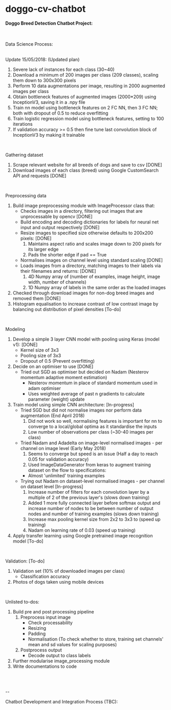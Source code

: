 # doggo-cv-chatbot
<b>Doggo Breed Detection Chatbot Project: </b>
<br/>
<br/>
<br/>

Data Science Process:<br/>
<br/>

Update 15/05/2018: (Updated plan)
1. Severe lack of instances for each class (30~40)
2. Download a minimum of 200 images per class (209 classes), scaling them down to 300x300 pixels
3. Perform 10 data augmentations per image, resulting in 2000 augmented images per class
4. Obtain bottleneck features of augmented images (2000*209) using InceptionV3, saving it in a .npy file
5. Train nn model using bottleneck features on 2 FC NN, then 3 FC NN; both with dropout of 0.5 to reduce overfitting
6. Train logistic regression model using bottleneck features, setting to 100 iterations
7. If validation accuracy >= 0.5 then fine tune last convolution block of InceptionV3 by making it trainable<br/>
<br/>

Gathering dataset
1. Scrape relevant website for all breeds of dogs and save to csv [DONE]
2. Download images of each class (breed) using Google CustomSearch API and requests [DONE] <br/>
<br/>

Preprocessing data 
1. Build image preprocessing module with ImageProcessor class that:
    - Checks images in a directory, filtering out images that are unprocessable by opencv [DONE]
    - Build encoding and decoding dictionaries for labels for neural net input and output respectively [DONE]
    - Resize images to specified size otherwise defaults to 200x200 pixels: [DONE]
      1. Maintains aspect ratio and scales image down to 200 pixels for its larger edge
      2. Pads the shorter edge if pad == True
    - Normalises images on channel level using standard scaling [DONE]
    - Loads images from a directory, matching images to their labels via their filenames and returns: [DONE]
      1. 4D Numpy array of (number of examples, image height, image width, number of channels)
      2. 1D Numpy array of labels in the same order as the loaded images
2. Checked through download images for non-dog breed images and removed them [DONE]
3. Histogram equalisation to increase contrast of low contrast image by balancing out distribution of pixel densities [To-do]<br/>
<br/>

Modeling
1. Develop a simple 3 layer CNN model with pooling using Keras (model v1): [DONE]
    - Kernel size of 3x3
    - Pooling size of 3x3
    - Dropout of 0.5 (Prevent overfitting)
2. Decide on an optimiser to use [DONE]
    - Tried out SGD as optimiser but decided on Nadam (Nesterov momentum adaptive moment estimation)
      - Nesterov momentum in place of standard momentum used in adam optimiser
      - Uses weighted average of past n gradients to calculate parameter (weight) update
3. Train model using simple CNN architecture: [In-progress]
    - Tried SGD but did not normalise images nor perform data augmentation (End April 2018)
      1. Did not work so well, normalising features is important for nn to converge to a local/global optima as it standardise the inputs
      2. Low number of observations per class (~30-40 images per class) 
    - Tried Nadam and Adadelta on image-level normalised images - per channel on image level (Early May 2018)
      1. Seems to converge but speed is an issue (Half a day to reach 0.05 for validation accuracy)
      2. Used ImageDataGenerator from keras to augment training dataset on the flow to specifications:
        - Almost 'unlimited' training examples
    - Trying out Nadam on dataset-level normalised images - per channel on dataset level [In-progress]
      1. Increase number of filters for each convolution layer by a multiple of 2 of the previous layer's (slows down training)
      2. Added 1 more fully connected layer before softmax output and increase number of nodes to be between number of output nodes and number of training examples (slows down training)
      3. Increase max pooling kernel size from 2x2 to 3x3 to (speed up training)
      4. Nadam on learning rate of 0.03 (speed up training)
4. Apply transfer learning using Google pretrained image recognition model [To-do]<br/>
<br/>

Validation: [To-do]
1. Validation set (10% of downloaded images per class)
    - Classification accuracy
2. Photos of dogs taken using mobile devices<br/>
<br/>

Unlisted to-dos: 
1. Build pre and post processing pipeline
    1. Preprocess input image
        - Check processability
        - Resizing
        - Padding
        - Normalisation (To check whether to store, training set channels' mean and sd values for scaling purposes)
    2. Postprocess output
        - Decode output to class labels
2. Further modularise image_processing module
3. Write documentations to code<br/>
<br/>
<br/>

--

Chatbot Development and Integration Process (TBC):

